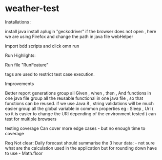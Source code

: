 # weather-test



Installations :

install java 
install aplugin "geckodriver" if the browser does not open , here we are using Firefox 
and change the path in java file webHelper


import bdd scripts and click omn run 



Run Highlights:

Run file "RunFeature"

tags are used to restrict test case execution.



Improvements

Better report generations 
group all Given , when , then , And functions in one java file
group all the reusable functional in one java file , so that functions can be reused. 
if we use Java 8 , string validations will be much easier
group all the global variable in common properties eg : Sleep , Url ( so it is easier to change the URl depending of the environment tested )
can test for multiple browsers



testing coverage 
Can cover more edge cases - but no enough time to coverage 


Req Not clear: 
Daily forecast should summarise the 3 hour data:  - not sure what are the calculation used in the application but for rounding down have to use -  Math.floor
